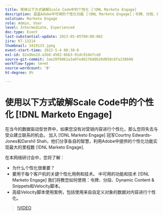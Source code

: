 ```yaml
---
title: 使用以下方式破解Scale Code中的个性化 [!DNL Marketo Engage]
description: 涵盖Adobe中可用的个性化功能 [!DNL Marketo Engage]；令牌、分段、Dynamic Content & Snippets和Velocity脚本。  高级Velocity脚本使用案例，包括使用来自自定义对象的数据对内容进行个性化。
solution: Marketo Engage
role: Admin, User
level: Intermediate, Experienced
doc-type: Event
last-substantial-update: 2023-05-05T00:00:00Z
jira: KT-13214
thumbnail: 3419133.jpeg
event-start-time: 2023-5-4 08:30-8
exl-id: 82a9be2d-a3b8-4582-8b63-91dc91defce0
source-git-commit: 3ae20f0861a3a97e40276d8b20d858cbfa238698
workflow-type: tm+mt
source-wordcount: '0'
ht-degree: 0%

---
```



# 使用以下方式破解Scale Code中的个性化 [!DNL Marketo Engage]

在当今的数据驱动型世界中，如果您没有对营销内容进行个性化，那么您将失去与受众建立联系的机会。 加入 [!DNL Marketo Engage] 冠军Courtny Edwards-Jones和Darshil Shah，他们分享各自的智慧，利用Adobe中提供的个性化功能实现最大的里程数 [!DNL Marketo Engage].

在本网络研讨会中，您将了解：

* 为什么个性化很重要？
* 要用于每个客户机的关键个性化用例和技术。 中可用的功能和技术 [!DNL Marketo Engage] 我们将教您如何使用：令牌、分段、Dynamic Content &amp; Snippets和Velocity脚本。
* 高级Velocity脚本使用案例，包括使用来自自定义对象的数据对内容进行个性化。

>[!VIDEO](https://video.tv.adobe.com/v/3419133/?learn=on)
